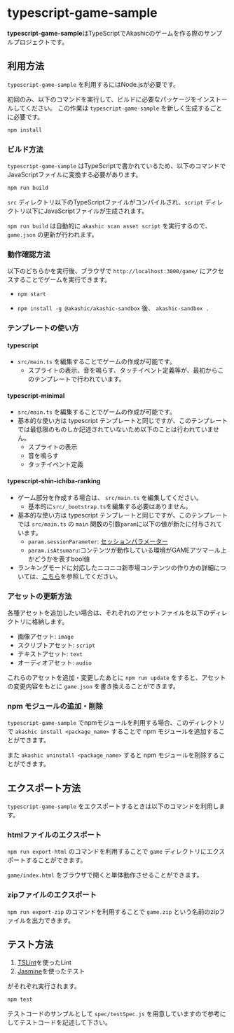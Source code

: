 # typescript-game-sample

**typescript-game-sample**はTypeScriptでAkashicのゲームを作る際のサンプルプロジェクトです。

## 利用方法

 `typescript-game-sample` を利用するにはNode.jsが必要です。

初回のみ、以下のコマンドを実行して、ビルドに必要なパッケージをインストールしてください。
この作業は `typescript-game-sample` を新しく生成するごとに必要です。

```sh
npm install
```

### ビルド方法

`typescript-game-sample` はTypeScriptで書かれているため、以下のコマンドでJavaScriptファイルに変換する必要があります。

```sh
npm run build
```

`src` ディレクトリ以下のTypeScriptファイルがコンパイルされ、`script` ディレクトリ以下にJavaScriptファイルが生成されます。

`npm run build` は自動的に `akashic scan asset script` を実行するので、`game.json` の更新が行われます。

### 動作確認方法

以下のどちらかを実行後、ブラウザで `http://localhost:3000/game/` にアクセスすることでゲームを実行できます。

* `npm start`

* `npm install -g @akashic/akashic-sandbox` 後、 `akashic-sandbox .`

### テンプレートの使い方
#### typescript
* `src/main.ts` を編集することでゲームの作成が可能です。
  * スプライトの表示、音を鳴らす、タッチイベント定義等が、最初からこのテンプレートで行われています。

#### typescript-minimal
* `src/main.ts` を編集することでゲームの作成が可能です。
* 基本的な使い方は typescript テンプレートと同じですが、このテンプレートでは最低限のものしか記述されていないため以下のことは行われていません。
  * スプライトの表示
  * 音を鳴らす
  * タッチイベント定義

#### typescript-shin-ichiba-ranking
* ゲーム部分を作成する場合は、 `src/main.ts` を編集してください。
  * 基本的に`src/_bootstrap.ts`を編集する必要はありません。
* 基本的な使い方は typescript テンプレートと同じですが、このテンプレートでは `src/main.ts` の `main` 関数の引数`param`に以下の値が新たに付与されています。
  * `param.sessionParameter`: [セッションパラメーター](https://akashic-games.github.io/guide/ranking.html#session-parameters)
  * `param.isAtsumaru`:コンテンツが動作している環境がGAMEアツマール上かどうかを表すbool値
* ランキングモードに対応したニコニコ新市場コンテンツの作り方の詳細については、[こちら](https://akashic-games.github.io/guide/ranking.html)を参照してください。

### アセットの更新方法

各種アセットを追加したい場合は、それぞれのアセットファイルを以下のディレクトリに格納します。

* 画像アセット: `image`
* スクリプトアセット: `script`
* テキストアセット: `text`
* オーディオアセット: `audio`

これらのアセットを追加・変更したあとに `npm run update` をすると、アセットの変更内容をもとに `game.json` を書き換えることができます。

### npm モジュールの追加・削除

`typescript-game-sample` でnpmモジュールを利用する場合、このディレクトリで `akashic install <package_name>` することで npm モジュールを追加することができます。

また `akashic uninstall <package_name>` すると npm モジュールを削除することができます。

## エクスポート方法

`typescript-game-sample` をエクスポートするときは以下のコマンドを利用します。

### htmlファイルのエクスポート

`npm run export-html` のコマンドを利用することで `game` ディレクトリにエクスポートすることができます。

`game/index.html` をブラウザで開くと単体動作させることができます。

### zipファイルのエクスポート

`npm run export-zip` のコマンドを利用することで `game.zip` という名前のzipファイルを出力できます。

## テスト方法

1. [TSLint](https://github.com/palantir/tslint "TSLint")を使ったLint
2. [Jasmine](http://jasmine.github.io "Jasmine")を使ったテスト

がそれぞれ実行されます。

```sh
npm test
```

テストコードのサンプルとして `spec/testSpec.js` を用意していますので参考にしてテストコードを記述して下さい。
